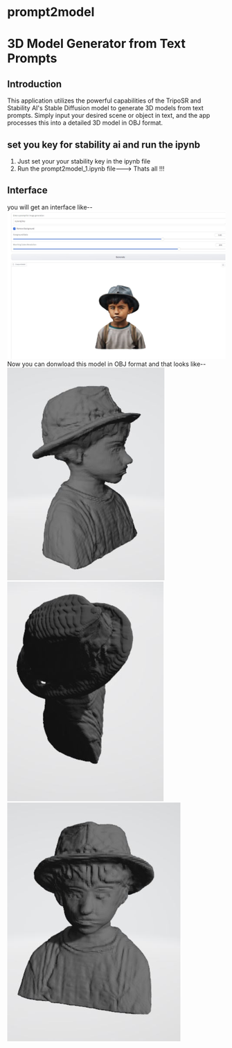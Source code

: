 # prompt2model
# 3D Model Generator from Text Prompts

## Introduction
This application utilizes the powerful capabilities of the TripoSR and Stability AI's Stable Diffusion model to generate 3D models from text prompts. Simply input your desired scene or object in text, and the app processes this into a detailed 3D model in OBJ format.

## set you key for stability ai and run the ipynb
1. Just set your your stability key in the ipynb file
2. Run the prompt2model_1.ipynb file---> Thats all !!!

## Interface
you will get an interface like--
![Interface Screenshot](https://github.com/1biswarup2/prompt2model/blob/main/p2m1.JPG)
Now you can donwload this model in OBJ format and that looks like--
![3d model](https://github.com/1biswarup2/prompt2model/blob/main/model1.JPG)
![3d model](https://github.com/1biswarup2/prompt2model/blob/main/model2.JPG)
![3d model](https://github.com/1biswarup2/prompt2model/blob/main/model3.JPG)




